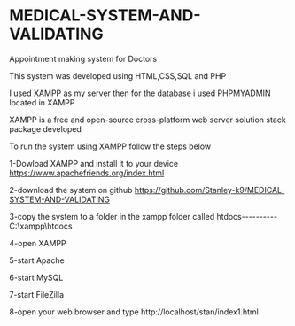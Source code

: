 # MEDICAL-SYSTEM-AND-VALIDATING

Appointment making system for Doctors

This system was developed using HTML,CSS,SQL and PHP

I used XAMPP as my server then for the database i used PHPMYADMIN located in XAMPP

XAMPP is a free and open-source cross-platform web server solution stack package developed

To run the system using XAMPP follow the steps below

1-Dowload XAMPP and install it to your device https://www.apachefriends.org/index.html

2-download the system on github https://github.com/Stanley-k9/MEDICAL-SYSTEM-AND-VALIDATING

3-copy the system to a folder in the xampp folder called htdocs---------- C:\xampp\htdocs

4-open XAMPP

5-start Apache

6-start MySQL

7-start FileZilla

8-open your web browser and type http://localhost/stan/index1.html
